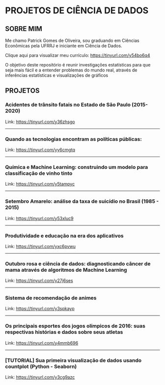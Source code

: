 # PROJETOS DE CIÊNCIA DE DADOS


## SOBRE MIM
  Me chamo Patrick Gomes de Oliveira, sou graduando em Ciências Econômicas pela UFRRJ e iniciante em Ciência de Dados.
  
  Clique aqui para visualizar meu currículo: https://tinyurl.com/y54bo6q4



  O objetivo deste repositório é reunir investigações estatísticas para que seja mais fácil e a entender problemas do mundo real, através de inferências estatísticas e visualizações de gráficos


## PROJETOS

### Acidentes de trânsito fatais no Estado de São Paulo (2015-2020)
Link: https://tinyurl.com/y36zhsgo

_________________________________________________________________________________________________________________________________________________________________________________
### Quando as tecnologias encontram as políticas públicas:
Link: https://tinyurl.com/yy6cmgtq

_________________________________________________________________________________________________________________________________________________________________________________
### Química e Machine Learning: construindo um modelo para classificação de vinho tinto
Link: https://tinyurl.com/y5tampyc

_________________________________________________________________________________________________________________________________________________________________________________
### Setembro Amarelo: análise da taxa de suicídio no Brasil (1985 - 2015)
Link: https://tinyurl.com/y53xluc9

_________________________________________________________________________________________________________________________________________________________________________________
### Produtividade e educação na era dos aplicativos
Link: https://tinyurl.com/yxc6pvwu

_________________________________________________________________________________________________________________________________________________________________________________
### Outubro rosa e ciência de dados: diagnosticando câncer de mama através de algoritmos de Machine Learning
Link: https://tinyurl.com/y27j6ses

_________________________________________________________________________________________________________________________________________________________________________________
### Sistema de recomendação de animes
Link: https://tinyurl.com/y3spkayp

_________________________________________________________________________________________________________________________________________________________________________________
### Os principais esportes dos jogos olímpicos de 2016: suas respectivas histórias e dados sobre seus atletas
Link: https://tinyurl.com/y4mmb696

_________________________________________________________________________________________________________________________________________________________________________________
### [TUTORIAL] Sua primeira visualização de dados usando countplot (Python - Seaborn)
Link: https://tinyurl.com/y3cg9azc

